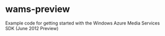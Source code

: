 wams-preview
============

Example code for getting started with the Windows Azure Media Services SDK (June 2012 Preview)
